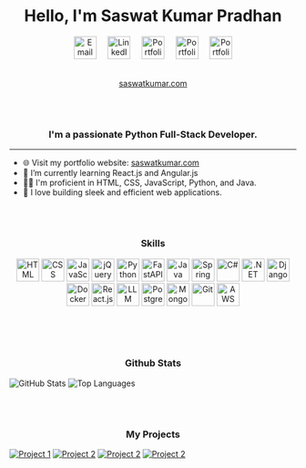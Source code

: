 
<div align="center">
  <h1>Hello, I'm Saswat Kumar Pradhan</h1>
</div>

<div align="center">
  <a href="mailto:saswatkumar059@gmail.com"><img src="https://static.vecteezy.com/system/resources/thumbnails/020/964/377/small_2x/gmail-mail-icon-for-web-design-free-png.png" alt="Email" style="width:40px;" title="Email"></a>&nbsp;&nbsp;&nbsp;&nbsp;
  <a href="https://www.linkedin.com/in/saswat-kumar-pradhan-559b9b1b0"><img src="https://upload.wikimedia.org/wikipedia/commons/thumb/c/ca/LinkedIn_logo_initials.png/640px-LinkedIn_logo_initials.png" alt="LinkedIn" title="LinkedIn" style="width:40px"></a>&nbsp;&nbsp;&nbsp;&nbsp;
  <a href="http://www.instagram.com/saswatkumar059"><img src="https://upload.wikimedia.org/wikipedia/commons/thumb/e/e7/Instagram_logo_2016.svg/2048px-Instagram_logo_2016.svg.png" alt="Portfolio" title="Portfolio" style="width:40px"></a>&nbsp;&nbsp;&nbsp;&nbsp;
  <a href="https://www.facebook.com/Balimunda.Bhadrak.756164"><img src="https://upload.wikimedia.org/wikipedia/commons/thumb/0/05/Facebook_Logo_%282019%29.png/1024px-Facebook_Logo_%282019%29.png" alt="Portfolio" title="Portfolio" style="width:40px"></a>&nbsp;&nbsp;&nbsp;&nbsp;
  <a href="https://x.com/saswatkumar059?s=09"><img src="https://upload.wikimedia.org/wikipedia/commons/5/57/X_logo_2023_%28white%29.png" alt="Portfolio" title="Portfolio" style="width:40px"></a>
</div><br>
<div align="center">  
  
  [saswatkumar.com](https://saswatkumar.com)
</div>
<br><br>

<div align="center">
  <h3>I'm a passionate Python Full-Stack Developer.</h3>
</div>

---


- 🌐 Visit my portfolio website: [saswatkumar.com](https://saswatkumar.com)
- 🌱 I’m currently learning React.js and Angular.js
- 👨‍💻 I'm proficient in HTML, CSS, JavaScript, Python, and Java.
- 🚀 I love building sleek and efficient web applications.


<br><br>
<div align="center">
  <h3>Skills</h3>
</div>
<!-- Skill Badges -->
<div align="center">
  <img src="https://img.shields.io/badge/HTML-E34F26?style=for-the-badge&logo=html5&logoColor=white" alt="HTML" title="HTML" style="height: 40px;">
  <img src="https://img.shields.io/badge/CSS-1572B6?style=for-the-badge&logo=css3&logoColor=white" alt="CSS" title="CSS" style="height: 40px;">
  <img src="https://img.shields.io/badge/JavaScript-F7DF1E?style=for-the-badge&logo=javascript&logoColor=black" alt="JavaScript" title="JavaScript" style="height: 40px;">
  <img src="https://img.shields.io/badge/jQuery-0769AD?style=for-the-badge&logo=jquery&logoColor=white" alt="jQuery" title="jQuery" style="height: 40px;">
  <img src="https://img.shields.io/badge/Python-3776AB?style=for-the-badge&logo=python&logoColor=white" alt="Python" title="Python" style="height: 40px;">
  <img src="https://img.shields.io/badge/FastAPI-009688?style=for-the-badge&logo=fastapi&logoColor=white" alt="FastAPI" title="FastAPI" style="height: 40px;">
  <img src="https://img.shields.io/badge/Java-007396?style=for-the-badge&logo=java&logoColor=white" alt="Java" title="Java" style="height: 40px;">
  <img src="https://img.shields.io/badge/Spring_Boot-6DB33F?style=for-the-badge&logo=spring-boot&logoColor=white" alt="Spring Boot" title="Spring Boot" style="height: 40px;">
  <img src="https://img.shields.io/badge/C%23-239120?style=for-the-badge&logo=c-sharp&logoColor=white" alt="C#" title="C#" style="height: 40px;">
  <img src="https://img.shields.io/badge/ASP.NET-512BD4?style=for-the-badge&logo=.net&logoColor=white" alt=".NET" title=".NET" style="height: 40px;">
  <img src="https://img.shields.io/badge/Django-092E20?style=for-the-badge&logo=django&logoColor=white" alt="Django" title="Django" style="height: 40px;">
  <img src="https://img.shields.io/badge/Docker-2496ED?style=for-the-badge&logo=docker&logoColor=white" alt="Docker" title="Docker" style="height: 40px;">
  <img src="https://img.shields.io/badge/React-20232A?style=for-the-badge&logo=react&logoColor=61DAFB" alt="React.js" title="React.js" style="height: 40px;">
  <img src="https://img.shields.io/badge/LLM-0A66C2?style=for-the-badge&logo=openai&logoColor=white" alt="LLM" title="LLM" style="height: 40px;">
  <img src="https://img.shields.io/badge/PostgreSQL-336791?style=for-the-badge&logo=postgresql&logoColor=white" alt="PostgreSQL" title="PostgreSQL" style="height: 40px;">
  <img src="https://img.shields.io/badge/MongoDB-47A248?style=for-the-badge&logo=mongodb&logoColor=white" alt="MongoDB" title="MongoDB" style="height: 40px;">
  <img src="https://img.shields.io/badge/Git-F05032?style=for-the-badge&logo=git&logoColor=white" alt="Git" title="Git" style="height: 40px;">
  <img src="https://img.shields.io/badge/AWS-232F3E?style=for-the-badge&logo=amazon-aws&logoColor=white" alt="AWS" title="AWS" style="height: 40px;">
</div>



<br><br><br>


<div align="center">
  <h3>Github Stats</h3>
</div>

 ![GitHub Stats](https://github-readme-stats.vercel.app/api?username=Saswat-Kumar-Pradhan&show_icons=true&theme=radical)  ![Top Languages](https://github-readme-stats.vercel.app/api/top-langs/?username=Saswat-Kumar-Pradhan&theme=radical) 

<br><br>
<div align="center">
  <h3>My Projects</h3>
</div>

[![Project 1](https://github-readme-stats.vercel.app/api/pin/?username=Saswat-Kumar-Pradhan&repo=DIGITAL-CLOCK&theme=radical)](https://github.com/Saswat-Kumar-Pradhan/DIGITAL-CLOCK)
[![Project 2](https://github-readme-stats.vercel.app/api/pin/?username=Saswat-Kumar-Pradhan&repo=.BLOG&theme=radical)](https://github.com/Saswat-Kumar-Pradhan/.BLOG)
[![Project 2](https://github-readme-stats.vercel.app/api/pin/?username=Saswat-Kumar-Pradhan&repo=ASIDE-SIMILAR-GAME&theme=radical)](https://github.com/Saswat-Kumar-Pradhan/ASIDE-SIMILAR-GAME)
[![Project 2](https://github-readme-stats.vercel.app/api/pin/?username=Saswat-Kumar-Pradhan&repo=APP-DOWNLOAD-TASK&theme=radical)](https://github.com/Saswat-Kumar-Pradhan/APP-DOWNLOAD-TASK)

